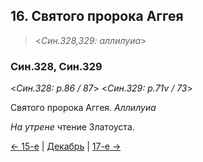 ## 16. Святого пророка Аггея 

> <*Син.328,329: аллилуиа*>

### Син.328, Син.329

<*Син.328: p.86 / 87*>
<*Син.329: p.71v / 73*>

Святого пророка Аггея. *Аллилуиа*

*На утрене* чтение Златоуста.

[← 15-е](12_15_SAB.ru.md) | [Декабрь](README.md#16-й) | [17-е →](12_17_SAB.ru.md)
